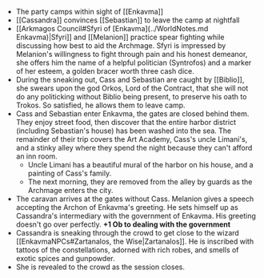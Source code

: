  - The party camps within sight of [[Enkavma]]
 - [[Cassandra]] convinces [[Sebastian]] to leave the camp at nightfall
 - [[Arkmagos Council#Sfyri of [Enkavma](../WorldNotes.md Enkavma)|Sfyri]] and [[Melanion]] practice spear fighting while discussing how best to aid the Archmage.  Sfyri is impressed by Melanion's willingness to fight through pain and his honest demeanor, she offers him the name of a helpful politician (Syntrofos) and a marker of her esteem, a golden bracer worth three cash dice.
 - During the sneaking out, Cass and Sebastian are caught by [[Biblio]], she swears upon the god Orkos, Lord of the Contract, that she will not do any politicking without Biblio being present, to preserve his oath to Trokos.  So satisfied, he allows them to leave camp.
 - Cass and Sebastian enter Enkavma, the gates are closed behind them.  They enjoy street food, then discover that the entire harbor district (including Sebastian's house) has been washed into the sea.  The remainder of their trip covers the Art Academy, Cass's uncle Limani's, and a stinky alley where they spend the night because they can't afford an inn room.
	 - Uncle Limani has a beautiful mural of the harbor on his house, and a painting of Cass's family.
	 - The next morning, they are removed from the alley by guards as the Archmage enters the city.
 - The caravan arrives at the gates without Cass.  Melanion gives a speech accepting the Archon of Enkavma's greeting.  He sets himself up as Cassandra's intermediary with the government of Enkavma.  His greeting doesn't go over perfectly. **+1 Ob to dealing with the government**
 - Cassandra is sneaking through the crowd to get close to the wizard [[EnkavmaNPCs#Zartanalos, the Wise|Zartanalos]].  He is inscribed with tattoos of the constellations, adorned with rich robes, and smells of exotic spices and gunpowder.
 - She is revealed to the crowd as the session closes.